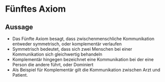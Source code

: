 # Fünftes Axiom

## Aussage

+ Das Fünfte Axiom besagt, dass zwischenmenschliche Kommunikation entweder symmetrisch, oder komplementär verlaufen
+ Symmetrisch bedeutet, dass sich zwei Menschen bei einer Kommunikation sich gleichwertig behandeln
+ Komplementär hingegen bezeichnet eine Kommunikation bei der eine Person die andere führt, oder Dominiert
+ Als Beispiel für Komplementär gilt die Kommunikation zwischen Arzt und Patient.
